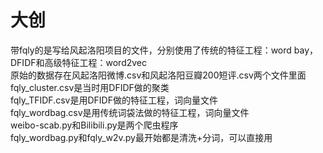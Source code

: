 # 大创
带fqly的是写给风起洛阳项目的文件，分别使用了传统的特征工程：word bay，DFIDF和高级特征工程：word2vec  
原始的数据存在风起洛阳微博.csv和风起洛阳豆瓣200短评.csv两个文件里面  
fqly_cluster.csv是当时用DFIDF做的聚类  
fqly_TFIDF.csv是用DFIDF做的特征工程，词向量文件  
fqly_wordbag.csv是用传统词袋法做的特征工程，词向量文件  
weibo-scab.py和Bilibili.py是两个爬虫程序  
fqly_wordbag.py和fqly_w2v.py最开始都是清洗+分词，可以直接用
